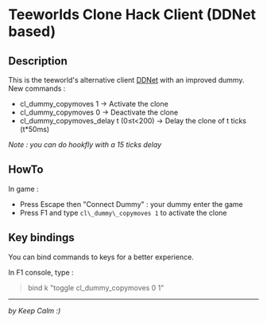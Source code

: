 Teeworlds Clone Hack Client (DDNet based)
===

Description
---
This is the teeworld's alternative client [DDNet](http://ddnet.tw) with an improved dummy.  
New commands :   
* cl\_dummy\_copymoves 1 → Activate the clone
* cl\_dummy\_copymoves 0 → Deactivate the clone
* cl\_dummy\_copymoves_delay t (0≤t<200) → Delay the clone of t ticks (t*50ms)

_Note : you can do hookfly with a 15 ticks delay_  

HowTo
---
In game :
* Press Escape then "Connect Dummy" : your dummy enter the game
* Press F1 and type `cl\_dummy\_copymoves 1` to activate the clone

Key bindings
---
You can bind commands to keys for a better experience.  

In F1 console, type :
> bind k "toggle cl\_dummy\_copymoves 0 1"


- - -
_by Keep Calm :)_
